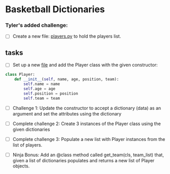# Basketball Dictionaries


### Tyler's added challenge:

- [ ] Create a new file: [players.py](players.py) to hold the players list.

## tasks

- [ ] Set up a new [file](player.py) and add the Player class with the given constructor:

```py
class Player:
    def __init__(self, name, age, position, team):
        self.name = name
        self.age = age
        self.position = position
        self.team = team
```


- [ ] Challenge 1: Update the constructor to accept a dictionary (data) as an argument and set the attributes using the dictionary

- [ ] Complete challenge 2: Create 3 instances of the Player class using the given dictionaries

- [ ] Complete challenge 3: Populate a new list with Player instances from the list of players.

- [ ] Ninja Bonus: Add an @class method called get_team(cls, team_list) that, given a list of dictionaries populates and returns a new list of Player objects.